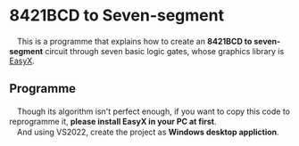# 8421BCD to Seven-segment
　This is a programme that explains how to create an **8421BCD to seven-segment** circuit through seven basic logic gates, whose graphics library is [EasyX](https://docs.easyx.cn/).  
## Programme
　Though its algorithm isn't perfect enough, if you want to copy this code to reprogramme it, **please install EasyX in your PC at first**.  
　And using VS2022, create the project as **Windows desktop appliction**.

